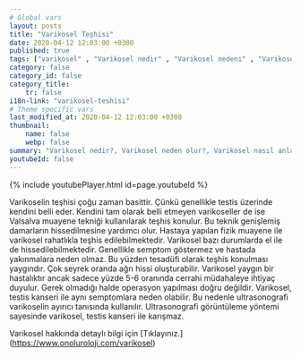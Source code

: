 ```yaml
---
# Global vars
layout: posts
title: "Varikosel Teşhisi"
date: 2020-04-12 12:03:00 +0300
published: true
tags: ["varikosel" , "Varikosel nedir" , "Varikosel nedeni" , "Varikosel nasıl olur" , "varikosel nasıl görünür" , "varikosel oluşumu", "Varikosel teşhis" , "varikosel belirti" , "Varikosel ameliyatı ne zaman" , "Varikosel ameliyatı nedir" , "Varikosel ameliyatı nasıl yapılır" , "Varikosel tedavi" , "varikosel çözümü" , "varikosel ameliyatı" , "varikosel kısırlığı" , "sperm sayısı tedavi" , "sperm sayısı arttırma" ]
category: false
category_id: false
category_title:
    tr: false
i18n-link: "varikosel-teshisi"
# Theme specific vars
last_modified_at: 2020-04-12 12:03:00 +0300
thumbnail:
    name: false
    webp: false
summary: "Varikosel nedir?, Varikosel neden olur?, Varikosel nasıl anlaşılır?, Varikosel teşhisi? , Varikosel ne zaman ameliyat edilmeli? , Varikosel ameliyatı nedir?,  Varikosel ameliyatı nasıl yapılır?, Varikosel tedavisi?"
youtubeId: false
---
```

{% include youtubePlayer.html id=page.youtubeId %}




Varikoselin teşhisi çoğu zaman basittir. Çünkü genellikle testis üzerinde kendini belli eder. Kendini tam olarak belli etmeyen varikoseller de ise Valsalva muayene tekniği kullanılarak teşhis konulur. Bu teknik genişlemiş damarların hissedilmesine yardımcı olur. Hastaya yapılan fizik muayene ile varikosel rahatlıkla teşhis edilebilmektedir. Varikosel bazı durumlarda el ile de hissedilebilmektedir. Genellikle semptom göstermez ve hastada yakınmalara neden olmaz. Bu yüzden tesadüfi olarak teşhis konulması yaygındır. Çok seyrek oranda ağrı hissi oluşturabilir. Varikosel yaygın bir hastalıktır ancak sadece yüzde 5-6 oranında cerrahi müdahaleye ihtiyaç duyulur. Gerek olmadığı halde operasyon yapılması doğru değildir. Varikosel, testis kanseri ile aynı semptomlara neden olabilir. Bu nedenle ultrasonografi varikoselin ayırıcı tanısında kullanılır. Ultrasonografi görüntüleme yöntemi sayesinde varikosel, testis kanseri ile karışmaz.



Varikosel hakkında detaylı bilgi için [Tıklayınız.] (https://www.onoluroloji.com/varikosel)

